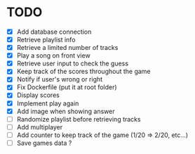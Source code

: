 # TODO

- [x] Add database connection
- [x] Retrieve playlist info
- [x] Retrieve a limited number of tracks
- [x] Play a song on front view
- [x] Retrieve user input to check the guess
- [x] Keep track of the scores throughout the game
- [x] Notify if user's wrong or right
- [x] Fix Dockerfile (put it at root folder)
- [x] Display scores
- [x] Implement play again
- [x] Add image when showing answer
- [ ] Randomize playlist before retrieving tracks
- [ ] Add multiplayer
- [ ] Add counter to keep track of the game (1/20 => 2/20, etc...)
- [ ] Save games data ?
